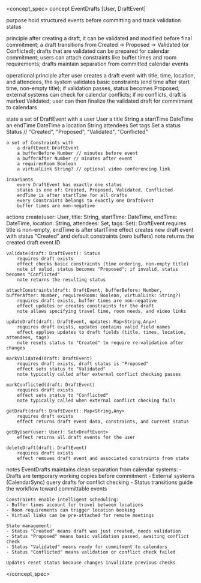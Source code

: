 <concept_spec>
concept EventDrafts [User, DraftEvent]

purpose
    hold structured events before committing and track validation status

principle
    after creating a draft, it can be validated and modified before final commitment;
    a draft transitions from Created → Proposed → Validated (or Conflicted);
    drafts that are validated can be prepared for calendar commitment;
    users can attach constraints like buffer times and room requirements;
    drafts maintain separation from committed calendar events

operational principle
    after user creates a draft event with title, time, location, and attendees,
    the system validates basic constraints (end time after start time, non-empty title);
    if validation passes, status becomes Proposed;
    external systems can check for calendar conflicts;
    if no conflicts, draft is marked Validated;
    user can then finalize the validated draft for commitment to calendars

state
    a set of DraftEvent with
        a user User
        a title String
        a startTime DateTime
        an endTime DateTime
        a location String
        attendees Set<String>
        tags Set<Tag>
        a status Status // "Created", "Proposed", "Validated", "Conflicted"
    
    a set of Constraints with
        a draftEvent DraftEvent
        a bufferBefore Number // minutes before event
        a bufferAfter Number // minutes after event
        a requiresRoom Boolean
        a virtualLink String? // optional video conferencing link

    invariants
        every DraftEvent has exactly one status
        status is one of: Created, Proposed, Validated, Conflicted
        endTime is after startTime for all drafts
        every Constraints belongs to exactly one DraftEvent
        buffer times are non-negative

actions
    create(user: User, title: String, startTime: DateTime, endTime: DateTime, location: String, attendees: Set<String>, tags: Set<Tag>): DraftEvent
        requires title is non-empty, endTime is after startTime
        effect creates new draft event with status "Created" and default constraints (zero buffers)
        note returns the created draft event ID

    validate(draft: DraftEvent): Status
        requires draft exists
        effect checks basic constraints (time ordering, non-empty title)
        note if valid, status becomes "Proposed"; if invalid, status becomes "Conflicted"
        note returns the resulting status

    attachConstraints(draft: DraftEvent, bufferBefore: Number, bufferAfter: Number, requiresRoom: Boolean, virtualLink: String?)
        requires draft exists, buffer times are non-negative
        effect updates or creates constraints for the draft
        note allows specifying travel time, room needs, and video links

    updateDraft(draft: DraftEvent, updates: Map<String,Any>)
        requires draft exists, updates contains valid field names
        effect applies updates to draft fields (title, times, location, attendees, tags)
        note resets status to "Created" to require re-validation after changes

    markValidated(draft: DraftEvent)
        requires draft exists, draft status is "Proposed"
        effect sets status to "Validated"
        note typically called after external conflict checking passes

    markConflicted(draft: DraftEvent)
        requires draft exists
        effect sets status to "Conflicted"
        note typically called when external conflict checking fails

    getDraft(draft: DraftEvent): Map<String,Any>
        requires draft exists
        effect returns draft event data, constraints, and current status

    getByUser(user: User): Set<DraftEvent>
        effect returns all draft events for the user

    deleteDraft(draft: DraftEvent)
        requires draft exists
        effect removes draft event and associated constraints from state

notes
    EventDrafts maintains clean separation from calendar systems:
    - Drafts are temporary working copies before commitment
    - External systems (CalendarSync) query drafts for conflict checking
    - Status transitions guide the workflow toward committable events
    
    Constraints enable intelligent scheduling:
    - Buffer times account for travel between locations
    - Room requirements can trigger location booking
    - Virtual links can be pre-attached for remote meetings
    
    State management:
    - Status "Created" means draft was just created, needs validation
    - Status "Proposed" means basic validation passed, awaiting conflict check
    - Status "Validated" means ready for commitment to calendars
    - Status "Conflicted" means validation or conflict check failed
    
    Updates reset status because changes invalidate previous checks
</concept_spec>
